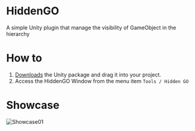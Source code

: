 # HiddenGO
A simple Unity plugin that manage the visibility of GameObject in the hierarchy

# How to
1. [Downloads](https://github.com/DoubleDashes/HiddenGO/releases/download/1.0/HiddenGO.unitypackage) the Unity package and drag it into your project.
2. Access the HiddenGO Window from the menu item `Tools / Hidden GO` 

# Showcase
![Showcase01](https://user-images.githubusercontent.com/18100602/106702931-7c2c5e80-65e9-11eb-8f06-629d91038031.png)
